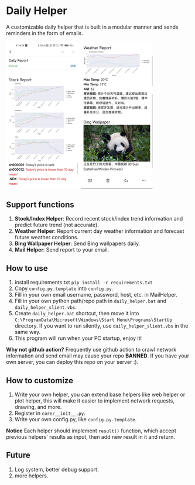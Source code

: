# Daily Helper

A customizable daily helper that is built in a modular manner and sends reminders in the form of emails.

<img src="examples/show.jpg" width="400" />

## Support functions

1. **Stock/Index Helper**: Record recent stock/index trend information and predict future trend (not accurate).
2. **Weather Helper**: Report current day weather information and forecast future weather conditions.
3. **Bing Wallpaper Helper**: Send Bing wallpapers daily.
4. **Mail Helper**: Send report to your email.

## How to use

1. install requirements.txt `pip install -r requirements.txt`
2. Copy `config.py.template` into `config.py`.
3. Fill in your own email username, password, host, etc. in MailHelper.
4. Fill in your own python path/repo path in `daily_helper.bat` and `daily_helper_slient.vbs`.
5. Create `daily_helper.bat` shortcut, then move it into `C:\ProgramData\Microsoft\Windows\Start Menu\Programs\StartUp` directory. If you want to run silently, use `daily_helper_slient.vbs` in the same way.
6. This program will run when your PC startup, enjoy it!

**Why not github action?** Frequently use github action to crawl network information and send email may cause your repo **BANNED**. If you have your own server, you can deploy this repo on your server :).

## How to customize

1. Write your own helper, you can extend base helpers like web helper or plot helper, this will make it easier to implement network requests, drawing, and more.
2. Register in `core/__init__.py`.
3. Write your own config.py, like `config.py.template`.

**Notice** Each helper should implement `result()` function, which accept previous helpers' results as input, then add new result in it and return.

## Future

1. Log system, better debug support.
2. more helpers.